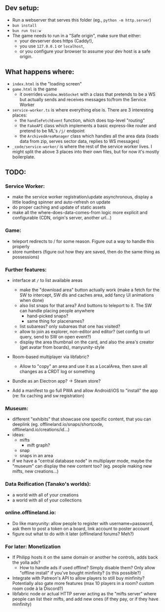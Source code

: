 ## Dev setup:
- Run a webserver that serves this folder (eg., `python -m http.server`)
- `bun install`
- `bun run tsc:w`
- The game needs to run in a "Safe origin", make sure that either:
    - your devserver does https (Caddy!),
    - you use `127.0.0.1` or `localhost`,
    - or you configure your browser to assume your dev host is a safe origin.


## What happens where:
- `index.html` is the "loading screen"
- `game.html` is the game
    - it overrides `window.WebSocket` with a class that pretends to be a WS but actually sends and receives messages to/from the Service Worker
- `service-worker.ts` is where everything else is. There are 3 interesting places:
    - the `handleFetchEvent` function, which does top-level "routing"
    - the `FakeAPI` class which implements a basic express-like router and pretend to be ML's `/j/` endpoint
    - the `ArchivedAreaManager` class which handles all the area data (loads data from zip, serves sector data, replies to WS messages)
- `_code/service-worker/` is where the rest of the service worker lives. I might split the above 3 places into their own files, but for now it's mostly boilerplate.


## TODO:
### Service Worker:
- make the service worker registration/update asynchronous, display a little loading spinner and auto-refresh on update
- do proper caching and update of static assets
- make all the where-does-data-comes-from logic more explicit and configurable (CDN, origin's server, another url...)

### Game:
- teleport redirects to / for some reason. Figure out a way to handle this properly
- store numbers (figure out how they are saved, then do the same thing as possessions)

### Further features:
- interface at `/` to list available areas
    - make the "download area" button actually work (make a fetch for the SW to intercept, SW dls and caches area, add fancy UI animations when done)
    - also list snaps for that area? And buttons to teleport to it. The SW can handle placing people anywhere
        - hand-picked snaps?
        - same thing for placenames?
    - list subareas? only subareas that one has visited?
    - allow to join as explorer, non-editor and editor? (set config to url query, send to SW on open event?)
    - display the area thumbnail on the card, and also the area's creator (get avatar from boards), manyunity-style

- Room-based multiplayer via libfabric?
    - Allow to "copy" an area and use it as a LocalArea, then save all changes as a CRDT log or something

- Bundle as an Electron app? -> Steam store?
- Add a manifest to go full PWA and allow Android/iOS to "install" the app (re: fix caching and sw registration)

### Museum:
- different "exhibits" that showcase one specific content, that you can deeplink (eg. offlineland.io/snaps/shortcode, offlineland.io/creations/id...)
- ideas:
    - mifts
        - mift graph?
    - snap
    - snaps in an area
- if we have a "central database node" in multiplayer mode, maybe the "museum" can display the new content too? (eg. people making new mifts, new creations...)

### Data Reification (Tanako's worlds):
- a world with all of your creations
- a world with all of your collections

### online.offlineland.io:
- Do like manyunity: allow people to register with username+password, ask them to post a token on a board, link account to poster account
- figure out what to do with it later (offlineland forums? Meh?)

### For later: Monetization
- If Philipp hosts it on the same domain or another he controls, adds back the yolla ads?
    - How to handle ads if used offline? Simply disable them? Only allow "offline install" if you've bought minfinity? (is this possible?)
- Integrate with Patreon's API to allow players to still buy minfinity? Potentially also gate more features (max 10 players in a room? custom room code à la Discord?)
- libfabric node or actual HTTP server acting as the "mifts server" where people can list their mifts, and add new ones (if they pay, or if they have minfinity)

